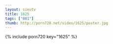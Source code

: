 ```yaml
--- 
layout: sieutv
title: 1625
tags: ["001"]
thumb: http://porn720.net/video/1625/poster.jpg
---
```

{% include porn720 key="1625" %} 
